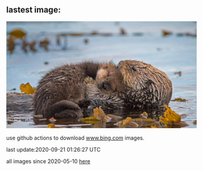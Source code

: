 ## lastest image:
![](images/MontereyPup.jpg)

use github actions to download www.bing.com images.

last update:2020-09-21 01:26:27 UTC

all images since 2020-05-10 [here](https://github.com/counter2015/bing-daily-images/tree/master/images) 
